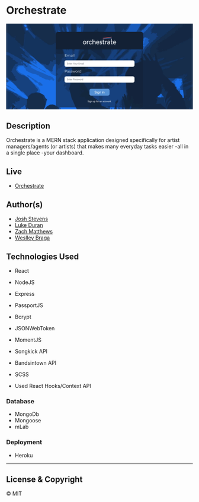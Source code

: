 # Orchestrate

![Orchestrate](orchestrate_demo.gif)

## Description

Orchestrate is a MERN stack application designed specifically for artist managers/agents (or artists) that makes many everyday tasks easier -all in a single place -your dashboard.

## Live

-   [Orchestrate](https://orchestrateapp.heroku.com)

## Author(s)

-   [Josh Stevens](https://github.com/jstevens79)
-   [Luke Duran](https://github.com/lukeduran)
-   [Zach Matthews](https://github.com/zmatthews33)
-   [Weslley Braga](https://github.com/wesbragagt)

## Technologies Used

-   React
-   NodeJS
-   Express
-   PassportJS
-   Bcrypt
-   JSONWebToken
-   MomentJS
-   Songkick API
-   Bandsintown API
-   SCSS

-   Used React Hooks/Context API

### Database

-   MongoDb
-   Mongoose
-   mLab

### Deployment

-   Heroku

---

## License & Copyright

© MIT

